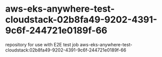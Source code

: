 # aws-eks-anywhere-test-cloudstack-02b8fa49-9202-4391-9c6f-244721e0189f-66
repository for use with E2E test job aws-eks-anywhere-test-cloudstack:02b8fa49-9202-4391-9c6f-244721e0189f-66
